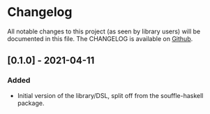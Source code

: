 # Changelog

All notable changes to this project (as seen by library users) will be documented in this file.
The CHANGELOG is available on [Github](https://github.com/luc-tielen/souffle-haskell.git/CHANGELOG.md).

## [0.1.0] - 2021-04-11

### Added

- Initial version of the library/DSL, split off from the souffle-haskell
  package.
